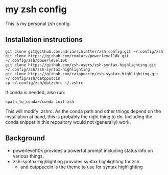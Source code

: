 # my zsh config

This is my personal zsh config.

## Installation instructions

```
git clone git@github.com:adrianschlatter/zsh.config.git ~/.config/zsh
git clone https://github.com/romkatv/powerlevel10k.git ~/.config/zsh/powerlevel10k
git clone https://github.com/zsh-users/zsh-syntax-highlighting.git ~/.config/zsh/zsh-syntax-highlighting
git clone https://github.com/catppuccin/zsh-syntax-highlighting.git ~/.config/zsh/catppuccin
cp ~/.config/zsh/dotzshrc ~/.zshrc
```

If conda is needed, also run:

```
<path_to_conda>/conda init zsh
```

This will modify .zshrc. As the conda path and other things depend on the
installation at hand, this is probably the right thing to do. Including the
conda snippet in this repository would not (generally) work.


## Background

* powerlevel10k provides a powerful prompt including status info on various things.
* zsh-syntax-highlighting provides syntax highlighting for zsh
    - and catppuccin is the theme to use for syntax highlighting
